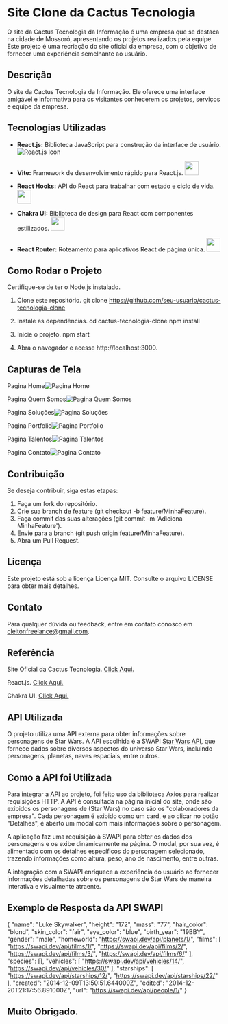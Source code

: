 
# Site Clone da Cactus Tecnologia
O site da Cactus Tecnologia da Informação é uma empresa que se destaca na cidade de Mossoró, apresentando os projetos realizados pela equipe. Este projeto é uma recriação do site oficial da empresa, com o objetivo de fornecer uma experiência semelhante ao usuário.



## Descrição

O site da Cactus Tecnologia da Informação. Ele oferece uma interface amigável e informativa para os visitantes conhecerem os projetos, serviços e equipe da empresa.
## Tecnologias Utilizadas

- **React.js:** Biblioteca JavaScript para construção da interface de usuário. ![React.js Icon](https://cdn.icon-icons.com/icons2/2415/PNG/32/react_original_logo_icon_146374.png)

- **Vite:** Framework de desenvolvimento rápido para React.js. <img src="https://vitejs.dev/logo-with-shadow.png" width="32px"/>



- **React Hooks:** API do React para trabalhar com estado e ciclo de vida. <img src="https://res.cloudinary.com/codersociety/image/fetch/f_webp,ar_16:9,c_fill,w_1140/https://cdn.codersociety.com/uploads/react-hooks.jpeg" width="32px"/>

- **Chakra UI:** Biblioteca de design para React com componentes estilizados. <img src="https://pbs.twimg.com/profile_images/1244925541448286208/rzylUjaf_400x400.jpg" width="32px"/>

- **React Router:** Roteamento para aplicativos React de página única. <img src="https://res.cloudinary.com/practicaldev/image/fetch/s--FoAtRKR4--/c_imagga_scale,f_auto,fl_progressive,h_420,q_auto,w_1000/https://dev-to-uploads.s3.amazonaws.com/uploads/articles/8htgh80sk78hlynnael2.png" width="32px"/>

## Como Rodar o Projeto

Certifique-se de ter o Node.js instalado.

1. Clone este repositório.
git clone https://github.com/seu-usuario/cactus-tecnologia-clone

2. Instale as dependências.
cd cactus-tecnologia-clone
npm install

3. Inicie o projeto.
npm start

4. Abra o navegador e acesse http://localhost:3000.
## Capturas de Tela

Pagina Home![Pagina Home](/src/assets/screenshots/pagina%20home.png)

Pagina Quem Somos![Pagina Quem Somos](/src/assets/screenshots/pagina%20quemSomos.png)

Pagina Soluções![Pagina Soluções](/src/assets/screenshots/pagina%20solucoes.png)

Pagina Portfolio![Pagina Portfolio](/src/assets/screenshots/pagina%20portfolio.png)

Pagina Talentos![Pagina Talentos](/src/assets/screenshots/pagina%20talentos.png)

Pagina Contato![Pagina Contato](/src/assets/screenshots/pagina%20contato.png)

## Contribuição

Se deseja contribuir, siga estas etapas:
1. Faça um fork do repositório.
2. Crie sua branch de feature (git checkout -b feature/MinhaFeature).
3. Faça commit das suas alterações (git commit -m 'Adiciona MinhaFeature').
4. Envie para a branch (git push origin feature/MinhaFeature).
5. Abra um Pull Request.
## Licença

Este projeto está sob a licença Licença MIT. Consulte o arquivo LICENSE para obter mais detalhes.
## Contato

Para qualquer dúvida ou feedback, entre em contato conosco em cleitonfreelance@gmail.com.
## Referência

Site Oficial da Cactus Tecnologia. [Click Aqui.](https://www.cactustecnologia.com.br/2022/index.php)

React.js. [Click Aqui.](https://react.dev/)

Chakra UI. [Click Aqui.](https://chakra-ui.com/)
## API Utilizada 

O projeto utiliza uma API externa para obter informações sobre personagens de Star Wars. A API escolhida é a SWAPI [Star Wars API](https://swapi.dev/), que fornece dados sobre diversos aspectos do universo Star Wars, incluindo personagens, planetas, naves espaciais, entre outros.
## Como a API foi Utilizada

Para integrar a API ao projeto, foi feito uso da biblioteca Axios para realizar requisições HTTP. A API é consultada na página inicial do site, onde são exibidos os personagens de (Star Wars) no caso são os "colaboradores da empresa". Cada personagem é exibido como um card, e ao clicar no botão "Detalhes", é aberto um modal com mais informações sobre o personagem.

A aplicação faz uma requisição à SWAPI para obter os dados dos personagens e os exibe dinamicamente na página. O modal, por sua vez, é alimentado com os detalhes específicos do personagem selecionado, trazendo informações como altura, peso, ano de nascimento, entre outras.

A integração com a SWAPI enriquece a experiência do usuário ao fornecer informações detalhadas sobre os personagens de Star Wars de maneira interativa e visualmente atraente.

## Exemplo de Resposta da API SWAPI

{
	"name": "Luke Skywalker",
	"height": "172",
	"mass": "77",
	"hair_color": "blond",
	"skin_color": "fair",
	"eye_color": "blue",
	"birth_year": "19BBY",
	"gender": "male",
	"homeworld": "https://swapi.dev/api/planets/1/",
	"films": [
		"https://swapi.dev/api/films/1/",
		"https://swapi.dev/api/films/2/",
		"https://swapi.dev/api/films/3/",
		"https://swapi.dev/api/films/6/"
	],
	"species": [],
	"vehicles": [
		"https://swapi.dev/api/vehicles/14/",
		"https://swapi.dev/api/vehicles/30/"
	],
	"starships": [
		"https://swapi.dev/api/starships/12/",
		"https://swapi.dev/api/starships/22/"
	],
	"created": "2014-12-09T13:50:51.644000Z",
	"edited": "2014-12-20T21:17:56.891000Z",
	"url": "https://swapi.dev/api/people/1/"
}

## Muito Obrigado.
